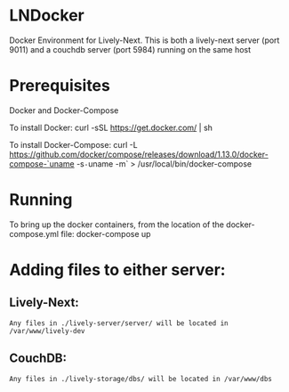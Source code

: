 # LNDocker
Docker Environment for Lively-Next.
This is both a lively-next server (port 9011) and a couchdb server (port 5984) running on the same host

# Prerequisites
Docker and Docker-Compose

To install Docker:
curl -sSL https://get.docker.com/ | sh

To install Docker-Compose:
curl -L https://github.com/docker/compose/releases/download/1.13.0/docker-compose-`uname -s`-`uname -m` > /usr/local/bin/docker-compose

# Running
To bring up the docker containers, from the location of the docker-compose.yml file:
docker-compose up

# Adding files to either server:
  ## Lively-Next:
    Any files in ./lively-server/server/ will be located in /var/www/lively-dev 
  ## CouchDB:
    Any files in ./lively-storage/dbs/ will be located in /var/www/dbs
